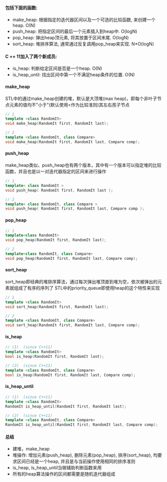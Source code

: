 #### 包括下面的函数:
- make_heap: 根据指定的迭代器区间以及一个可选的比较函数, 来创建一个heap. O(N)
- push_heap: 把指定区间的最后一个元素插入到heap中. O(logN)
- pop_heap: 弹出heap顶元素, 将其放置于区间末尾. O(logN)
- sort_heap: 堆排序算法, 通常通过反复调用pop_heap来实现. N*O(logN)

#### C ++ 11加入了两个新成员:
- is_heap: 判断给定区间是否是一个heap. O(N)
- is_heap_until: 找出区间中第一个不满足heap条件的位置. O(N)

#### make_heap
STL中的通过make_heap创建的堆，默认是大顶堆(max heap)，即每个非叶子节点元素的值均不"小于"(默认使用<作为比较准则)其左右孩子节点
```cpp
// 1
template <class RandomIt>
void make_heap(RandomIt first, RandomIt last);

// 2
template <class RandomIt, class Compare>
void make_heap(RandomIt first, RandomIt last, Compare comp);
```

#### push_heap
make_heap类似，push_heap也有两个版本，其中有一个版本可以指定堆的比较函数，并且也是以一对迭代器指定的区间来进行操作
```cpp
// 1
template< class RandomIt >
void push_heap( RandomIt first, RandomIt last );

// 2
template< class RandomIt, class Compare >
void push_heap( RandomIt first, RandomIt last, Compare comp );
```

#### pop_heap
```cpp
// 1	
template<class RandomIt>
void pop_heap(RandomIt first, RandomIt last);

// 2
template<class RandomIt, class Compare>
void pop_heap(RandomIt first, RandomIt last, Compare comp);
```

#### sort_heap
sort_heap即经典的堆排序算法，通过每次弹出堆顶直到堆为空，依次被弹出的元素就组成了有序的序列了
STL中的priority_queue即使用heap的这个特性来实现
```cpp
// 1
template <class RandomIt>
void sort_heap(RandomIt first, RandomIt last);

// 2
template <class RandomIt, class Compare>
void sort_heap(RandomIt first, RandomIt last, Compare comp);
```

#### is_heap
```cpp
// (1)	(since C++11)
template <class RandomIt>
bool is_heap(RandomIt first, RandomIt last);

// (2)	(since C++11)
template <class RandomIt, class Compare>
bool is_heap(RandomIt first, RandomIt last, Compare comp);
```

#### is_heap_until
```cpp
// (1)	(since C++11)
template <class RandomIt>
RandomIt is_heap_until(RandomIt first, RandomIt last);

// (2)	(since C++11)
template <class RandomIt, class Compare>
RandomIt is_heap_until(RandomIt first, RandomIt last, Compare comp);
```

#### 总结
- 建堆，make_heap
- 堆操作: 增加元素(push_heap), 删除元素(pop_heap), 排序(sort_heap), 均要求区间已经是一个heap, 并且是与当前操作使用相同的排序准则
- is_heap, is_heap_until当做辅助判断函数来用
- 所有的heap算法操作的区间都需要是随机迭代器组成



